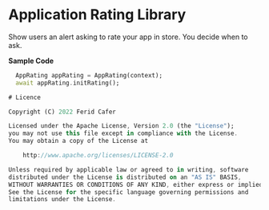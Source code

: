 # Application Rating Library

Show users an alert asking to rate your app in store. You decide when to ask.

**Sample Code**
```dart
  AppRating appRating = AppRating(context);
  await appRating.initRating();

# Licence

Copyright (C) 2022 Ferid Cafer

Licensed under the Apache License, Version 2.0 (the "License");
you may not use this file except in compliance with the License.
You may obtain a copy of the License at

    http://www.apache.org/licenses/LICENSE-2.0

Unless required by applicable law or agreed to in writing, software
distributed under the License is distributed on an "AS IS" BASIS,
WITHOUT WARRANTIES OR CONDITIONS OF ANY KIND, either express or implied.
See the License for the specific language governing permissions and
limitations under the License.
